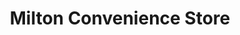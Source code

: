 ---
title: "Milton Convenience Store"
url: /gravesend/milton-convenience-store/
shop: Lebensmittel
---
